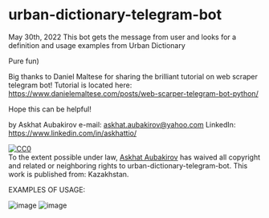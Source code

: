 # urban-dictionary-telegram-bot
May 30th, 2022
This bot gets the message from user and looks for a definition  and usage examples from Urban Dictionary

Pure fun)

Big thanks to Daniel Maltese for sharing the brilliant tutorial on web scraper telegram bot!
Tutorial is located here: https://www.danielemaltese.com/posts/web-scarper-telegram-bot-python/

Hope this can be helpful!

by Askhat Aubakirov
e-mail: askhat.aubakirov@yahoo.com
LinkedIn: https://www.linkedin.com/in/askhattio/

<p xmlns:dct="http://purl.org/dc/terms/" xmlns:vcard="http://www.w3.org/2001/vcard-rdf/3.0#">
  <a rel="license"
    href="http://creativecommons.org/publicdomain/zero/1.0/">
    <img src="http://i.creativecommons.org/p/zero/1.0/88x31.png" style="border-style: none;" alt="CC0" />
  </a>
  <br />
  To the extent possible under law,
  <a rel="dct:publisher"
    href="https://www.linkedin.com/in/askhattio/">
    <span property="dct:title">Askhat Aubakirov</span></a>
  has waived all copyright and related or neighboring rights to
  <span property="dct:title">urban-dictionary-telegram-bot</span>.
This work is published from:
<span property="vcard:Country" datatype="dct:ISO3166"
      content="KZ" about="https://www.linkedin.com/in/askhattio/">
  Kazakhstan</span>.
</p>


EXAMPLES OF USAGE:

![image](https://user-images.githubusercontent.com/105732426/171035639-ec570b95-f71c-4904-b7a9-532267405ea6.png)
![image](https://user-images.githubusercontent.com/105732426/171035682-30ab4d1f-b400-4cc2-9887-0c26d0e636bc.png)


